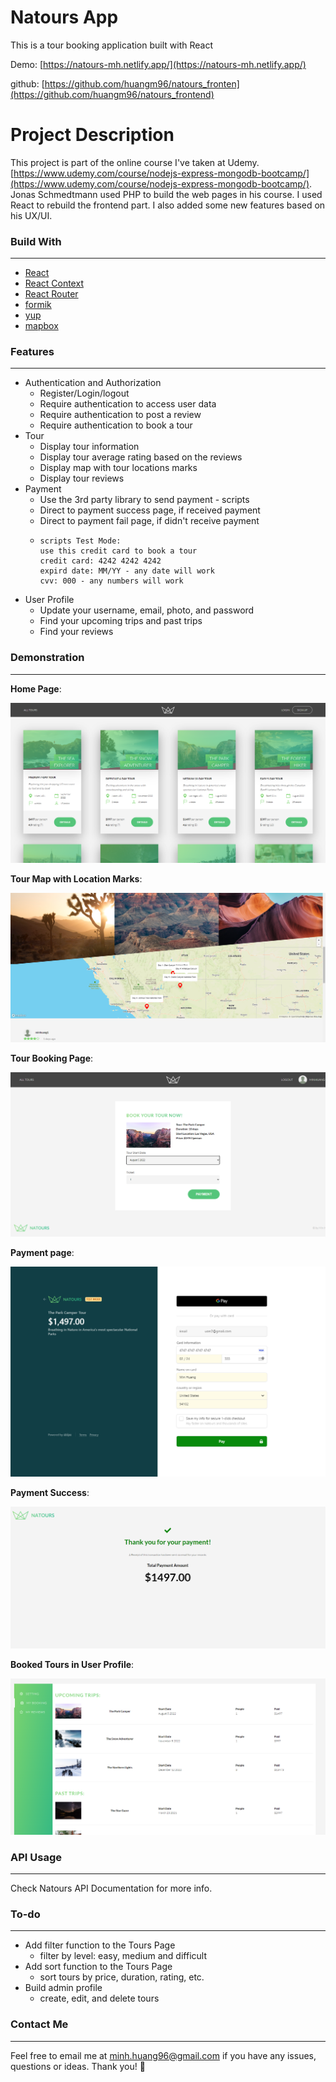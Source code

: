 # Natours App

This is a tour booking application built with React

Demo: [https://natours-mh.netlify.app/](https://natours-mh.netlify.app/)

github: [https://github.com/huangm96/natours_fronten](https://github.com/huangm96/natours_frontend)

# Project Description

This project is part of the online course I've taken at Udemy. [https://www.udemy.com/course/nodejs-express-mongodb-bootcamp/](https://www.udemy.com/course/nodejs-express-mongodb-bootcamp/). Jonas Schmedtmann used PHP to build the web pages in his course. I used React to rebuild the frontend part. I also added some new features based on his UX/UI.

### Build With

---

- [React](https://reactjs.org/)
- [React Context](https://reactjs.org/docs/context.html)
- [React Router](https://reactrouter.com/)
- [formik](https://formik.org/)
- [yup](https://github.com/jquense/yup)
- [mapbox](https://www.mapbox.com/)

### Features

---

- Authentication and Authorization
  - Register/Login/logout
  - Require authentication to access user data
  - Require authentication to post a review
  - Require authentication to book a tour
- Tour
  - Display tour information
  - Display tour average rating based on the reviews
  - Display map with tour locations marks
  - Display tour reviews
- Payment
  - Use the 3rd party library to send payment - scripts
  - Direct to payment success page, if received payment
  - Direct to payment fail page, if didn't receive payment
  - ```
    scripts Test Mode:
    use this credit card to book a tour
    credit card: 4242 4242 4242
    expird date: MM/YY - any date will work
    cvv: 000 - any numbers will work
    ```
- User Profile
  - Update your username, email, photo, and password
  - Find your upcoming trips and past trips
  - Find your reviews

### Demonstration

---

**Home Page**:

![1656474006387.png](image/README/1656474006387.png)

**Tour Map with Location Marks**:

![1656474198320.png](image/README/1656474198320.png)

**Tour Booking Page**:

![1656474316823.png](image/README/1656474316823.png)

**Payment page**:

![1656474400442.png](image/README/1656474400442.png)

**Payment Success**:

![1656474675532.png](image/README/1656474675532.png)

**Booked Tours in User Profile**:

![1656474824764.png](image/README/1656474824764.png)

### API Usage

---

Check Natours API Documentation for more info.

### To-do

---

- Add filter function to the Tours Page
  - filter by level: easy, medium and difficult
- Add sort function to the Tours Page
  - sort tours by price, duration, rating, etc.
- Build admin profile
  - create, edit, and delete tours

### Contact Me

---

Feel free to email me at [minh.huang96@gmail.com](minh.huang96@gmail.com) if you have any issues, questions or ideas. Thank you! 🙂
